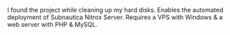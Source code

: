 I found the project while cleaning up my hard disks. Enables the automated deployment of Subnautica Nitrox Server. Requires a VPS with Windows & a web server with PHP & MySQL.

